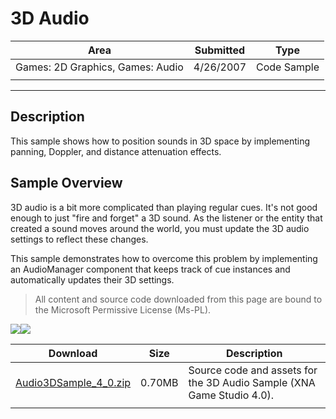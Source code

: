 # 3D Audio

|Area|Submitted|Type|
|-|-|-|
Games: 2D Graphics, Games: Audio|4/26/2007|Code Sample
||||

---

## Description

This sample shows how to position sounds in 3D space by implementing panning, Doppler, and distance attenuation effects.

## Sample Overview

3D audio is a bit more complicated than playing regular cues. It's not good enough to just "fire and forget" a 3D sound. As the listener or the entity that created a sound moves around the world, you must update the 3D audio settings to reflect these changes.

This sample demonstrates how to overcome this problem by implementing an AudioManager component that keeps track of cue instances and automatically updates their 3D settings.

> All content and source code downloaded from this page are bound to the Microsoft Permissive License (Ms-PL).

![](https://github.com/simondarksidej/XNAGameStudio/blob/master/Images/XNA_Audio3D_01_small.jpg)![](https://github.com/simondarksidej/XNAGameStudio/blob/master/Images/XNA_Audio3D_02_small.jpg?raw=true)

Download | Size | Description
---|---|---|
[Audio3DSample_4_0.zip](https://github.com/simondarksidej/XNAGameStudio/blob/master/Samples/Audio3DSample_4_0.zip?raw=true) | 0.70MB | Source code and assets for the 3D Audio Sample (XNA Game Studio 4.0).
||||
